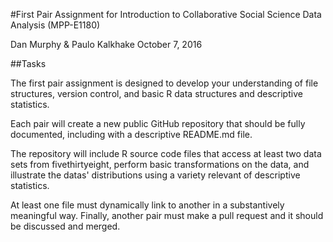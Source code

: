 #First Pair Assignment for Introduction to Collaborative Social Science Data Analysis (MPP-E1180)

Dan Murphy & Paulo Kalkhake
October 7, 2016

##Tasks

The first pair assignment is designed to develop your understanding of file structures, version control, and basic R data structures and descriptive statistics. 

Each pair will create a new public GitHub repository that should be fully documented, including with a descriptive README.md file. 

The repository will include R source code files that access at least two data sets from fivethirtyeight, perform basic transformations on the data, and illustrate the datas' distributions using a variety relevant of descriptive statistics. 

At least one file must dynamically link to another in a substantively meaningful way. Finally, another pair must make a pull request and it should be discussed and merged.
